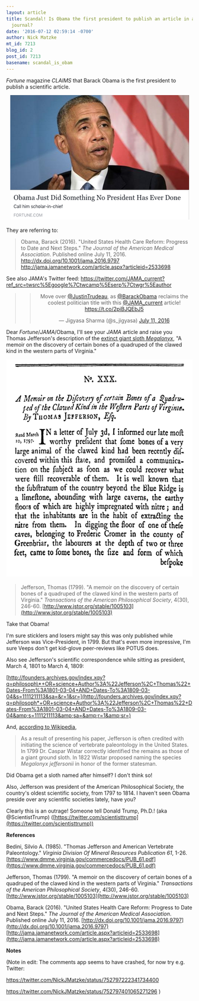 ```yaml
---
layout: article
title: Scandal! Is Obama the first president to publish an article in a scientific
  journal?
date: '2016-07-12 02:59:14 -0700'
author: Nick Matzke
mt_id: 7213
blog_id: 2
post_id: 7213
basename: scandal_is_obam
---
```

<i>Fortune</i> magazine <i>CLAIMS</i> that Barack Obama is the first president to publish a scientific article. 

<img alt="Obama_2016.png" src="/uploads/2016/Obama_2016.png" width="483" height="335" class="mt-image-center" style="text-align: center; display: block; margin: 0 auto 20px;" />

They are referring to:

<blockquote>Obama, Barack (2016). "United States Health Care Reform: Progress to Date and Next Steps." <i>The Journal of the American Medical Association</i>. Published online July 11, 2016. <a href="http://dx.doi.org/10.1001/jama.2016.9797">http://dx.doi.org/10.1001/jama.2016.9797</a> <a href="http://jama.jamanetwork.com/article.aspx?articleid=2533698">http://jama.jamanetwork.com/article.aspx?articleid=2533698</a></blockquote> 

See also JAMA's Twitter feed: <a href="https://twitter.com/JAMA_current?ref_src=twsrc%5Egoogle%7Ctwcamp%5Eserp%7Ctwgr%5Eauthor">https://twitter.com/JAMA_current?ref_src=twsrc%5Egoogle%7Ctwcamp%5Eserp%7Ctwgr%5Eauthor</a>

<blockquote><center><blockquote class="twitter-tweet" data-lang="en"><p lang="en" dir="ltr">Move over <a href="https://twitter.com/JustinTrudeau">@JustinTrudeau</a>, as <a href="https://twitter.com/BarackObama">@BarackObama</a> reclaims the coolest politician title with this <a href="https://twitter.com/JAMA_current">@JAMA_current</a> article! <a href="https://t.co/2piBJQEbJ5">https://t.co/2piBJQEbJ5</a></p>&mdash; Jigyasa Sharma (@s_jigyasa) <a href="https://twitter.com/s_jigyasa/status/752642163230539776">July 11, 2016</a></blockquote>
<script async src="//platform.twitter.com/widgets.js" charset="utf-8"></script></center></blockquote>


Dear _Fortune_/_JAMA_/Obama, I'll see your _JAMA_ article and raise you Thomas Jefferson's description of the [extinct giant sloth _Megalonyx_](https://en.wikipedia.org/wiki/Megalonyx), "A memoir on the discovery of certain bones of a quadruped of the clawed kind in the western parts of Virginia."

<img src="/uploads/2016/Jefferson_1799.png" alt="Jefferson_1799.png" width="604" height="585" style="text-align: center; display: block; margin: 0 auto 20px;" class="mt-image-center" />

> Jefferson, Thomas (1799). "A memoir on the discovery of certain bones of a quadruped of the clawed kind in the western parts of Virginia." _Transactions of the American Philosophical Society_, 4(30), 246-60. [http://www.jstor.org/stable/1005103](http://www.jstor.org/stable/1005103) 

Take that Obama! 

I'm sure sticklers and losers might say this was only published while Jefferson was Vice-President, in 1799. But that's even more impressive, I'm sure Veeps don't get kid-glove peer-reviews like POTUS does.

Also see Jefferson's scientific correspondence while sitting as president, March 4, 1801 to March 4, 1809: 

[http://founders.archives.gov/index.xqy?q=philosoph\*+OR+science+Author%3A%22Jefferson%2C+Thomas%22+Dates-From%3A1801-03-04+AND+Dates-To%3A1809-03-04&s=1111211113&sa=&r=1&sr=](http://founders.archives.gov/index.xqy?q=philosoph*+OR+science+Author%3A%22Jefferson%2C+Thomas%22+Dates-From%3A1801-03-04+AND+Dates-To%3A1809-03-04&amp;s=1111211113&amp;sa=&amp;r=1&amp;sr=) 

And, [according to Wikipedia](https://en.wikipedia.org/wiki/Megalonyx), 

> As a result of presenting his paper, Jefferson is often credited with initiating the science of vertebrate paleontology in the United States. In 1799 Dr. Caspar Wistar correctly identified the remains as those of a giant ground sloth. In 1822 Wistar proposed naming the species _Megalonyx jeffersonii_ in honor of the former statesman.

Did Obama get a sloth named after himself? I don't think so!

Also, Jefferson was president of the American Philosophical Society, the country's oldest scientific society, from 1797 to 1814. I haven't seen Obama preside over any scientific societies lately, have you?

Clearly this is an outrage! Someone tell Donald Trump, Ph.D.! (aka @ScientistTrump) ([https://twitter.com/scientisttrump](https://twitter.com/scientisttrump))

**References**

Bedini, Silvio A. (1985). "Thomas Jefferson and American Vertebrate Paleontology." _Virginia Division Of Mineral Resources Publication 61_, 1-26. [https://www.dmme.virginia.gov/commercedocs/PUB_61.pdf](https://www.dmme.virginia.gov/commercedocs/PUB_61.pdf)

Jefferson, Thomas (1799). "A memoir on the discovery of certain bones of a quadruped of the clawed kind in the western parts of Virginia." _Transactions of the American Philosophical Society_, 4(30), 246-60. [http://www.jstor.org/stable/1005103](http://www.jstor.org/stable/1005103)

Obama, Barack (2016). "United States Health Care Reform: Progress to Date and Next Steps." _The Journal of the American Medical Association_. Published online July 11, 2016. [http://dx.doi.org/10.1001/jama.2016.9797](http://dx.doi.org/10.1001/jama.2016.9797) [http://jama.jamanetwork.com/article.aspx?articleid=2533698](http://jama.jamanetwork.com/article.aspx?articleid=2533698)

**Notes**

(Note in edit: The comments app seems to have crashed, for now try e.g. Twitter: 

https://twitter.com/NickJMatzke/status/752797222341734400

https://twitter.com/NickJMatzke/status/752797401065271296 )
